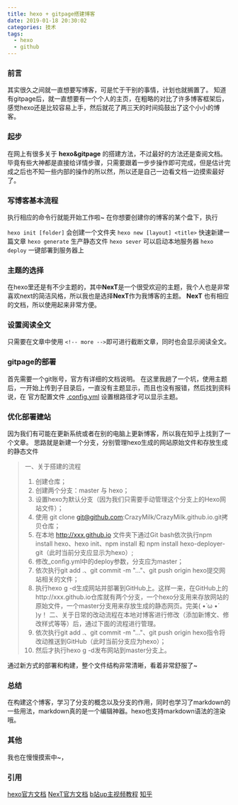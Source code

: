```yaml
---
title: hexo + gitpage搭建博客
date: 2019-01-18 20:30:02
categories: 技术
tags: 
  - hexo
  - github
---
```


### 前言
其实很久之间就一直想要写博客，可是忙于干别的事情，计划也就搁置了。
知道有gitpage后，就一直想要有一个个人的主页，在粗略的对比了许多博客框架后，感觉hexo还是比较容易上手，然后就花了两三天的时间捣鼓出了这个小小的博客。
<!-- more -->

### 起步
在网上有很多关于 **hexo&gitpage** 的搭建方法，不过最好的方法还是查阅文档。毕竟有些大神都是直接给详情步骤，只需要跟着一步步操作即可完成，但是估计完成之后也不知一些内部的操作的所以然，所以还是自己一边看文档一边摸索最好了。

### 写博客基本流程
执行相应的命令行就能开始工作啦~
在你想要创建你的博客的某个盘下，执行

`hexo init [folder]` 会创建一个文件夹
`hexo new [layout] <title>` 快速新建一篇文章
`hexo generate`  生产静态文件
`hexo sever`  可以启动本地服务器
`hexo deploy` 一键部署到服务器上


### 主题的选择
在hexo里还是有不少主题的，其中**NexT**是一个很受欢迎的主题，我个人也是非常喜欢next的简洁风格，所以我也是选择**NexT**作为我博客的主题。
**NexT** 也有相应的文档，所以使用起来非常方便。

### 设置阅读全文
只需要在文章中使用 `<!-- more -->`即可进行截断文章，同时也会显示阅读全文。

### gitpage的部署
首先需要一个git账号，官方有详细的文档说明。
在这里我趟了一个坑，使用主题后，一开始上传到子目录后，一直没有主题显示，而且也没有报错，然后找到资料说，在 官方配置文件 <u>.config.yml</u> 设置根路径才可以显示主题。

### 优化部署建站
因为我们有可能在更新系统或者在别的电脑上更新博客，所以我在知乎上找到了一个文章。
思路就是新建一个分支，分别管理hexo生成的网站原始文件和存放生成的静态文件


>一、关于搭建的流程
>1. 创建仓库；
>2. 创建两个分支：master 与 hexo；
>3. 设置hexo为默认分支（因为我们只需要手动管理这个分支上的Hexo网站文件）；
>4. 使用 git clone git@github.com:CrazyMilk/CrazyMilk.github.io.git拷贝仓库；
>5. 在本地 http://xxx.github.io 文件夹下通过Git bash依次执行npm install hexo、hexo init、npm install 和 npm install hexo-deployer-git（此时当前分支应显示为hexo）;
>6. 修改_config.yml中的deploy参数，分支应为master；
>7. 依次执行git add .、git commit -m "..."、git push origin hexo提交网站相关的文件；
>8. 执行hexo g -d生成网站并部署到GitHub上。这样一来，在GitHub上的http://xxx.github.io仓库就有两个分支，一个hexo分支用来存放网站的原始文件，一个master分支用来存放生成的静态网页。完美( •̀ ω •́ )y！
>二、关于日常的改动流程在本地对博客进行修改（添加新博文、修改样式等等）后，通过下面的流程进行管理。
>1. 依次执行git add .、git commit -m "..."、git push origin hexo指令将改动推送到GitHub（此时当前分支应为hexo）；
>2. 然后才执行hexo g -d发布网站到master分支上。

通过新方式的部署和构建，整个文件结构非常清晰，看着非常舒服了~

### 总结
在构建这个博客，学习了分支的概念以及分支的作用，同时也学习了markdown的一些用法，markdown真的是一个编辑神器。hexo也支持markdown语法的渲染哦。

### 其他
我也在慢慢摸索中~，

### 引用
[hexo官方文档](https://hexo.io/zh-cn/)
[NexT官方文档](http://theme-next.iissnan.com/)
[b站up主视频教程](https://space.bilibili.com/362224537?spm_id_from=333.788.b_765f7570696e666f.1)
[知乎](https://www.zhihu.com/question/21193762/answer/79109280)